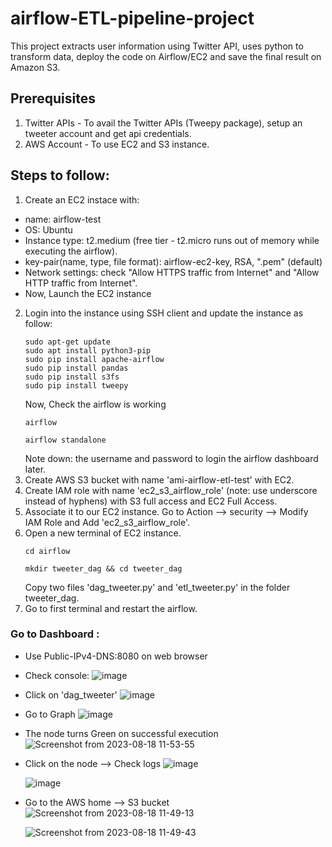 # airflow-ETL-pipeline-project
This project extracts user information using Twitter API, uses python to transform data, deploy the code on Airflow/EC2 and save the final result on Amazon S3.

## Prerequisites
1. Twitter APIs - To avail the Twitter APIs (Tweepy package), setup an tweeter account and get api credentials.
2. AWS Account - To use EC2 and S3 instance.

## Steps to follow:
1. Create an EC2 instace with:
  - name: airflow-test
  - OS: Ubuntu
  - Instance type: t2.medium (free tier - t2.micro runs out of memory while executing the airflow).  
  - key-pair(name, type, file format): airflow-ec2-key, RSA, ".pem" (default)
  - Network settings: check "Allow HTTPS traffic from Internet" and "Allow HTTP traffic from Internet".
  - Now, Launch the EC2 instance
2. Login into the instance using SSH client and update the instance as follow:
    ```
    sudo apt-get update
    sudo apt install python3-pip
    sudo pip install apache-airflow
    sudo pip install pandas 
    sudo pip install s3fs
    sudo pip install tweepy
    ```
    Now, Check the airflow is working
    ```
    airflow
    ```
    ```
    airflow standalone
    ```
    Note down: the username and password to login the airflow dashboard later.
3. Create AWS S3 bucket with name 'ami-airflow-etl-test' with EC2.
4. Create IAM role with name 'ec2_s3_airflow_role' (note: use underscore instead of hyphens) with S3 full access and EC2 Full Access.
5. Associate it to our EC2 instance. Go to Action --> security --> Modify IAM Role and Add 'ec2_s3_airflow_role'.
6. Open a new terminal of EC2 instance.
    ```
    cd airflow
    ```
    ```
    mkdir tweeter_dag && cd tweeter_dag
    ```
    Copy two files 'dag_tweeter.py' and 'etl_tweeter.py' in the folder tweeter_dag.
7. Go to first terminal and restart the airflow.


### Go to Dashboard :
* Use Public-IPv4-DNS:8080 on web browser
* Check console:
  ![image](https://github.com/amishah137/airflow-ETL-pipeline-project/assets/11003645/3f409ef0-e0bf-46c4-9937-bacf9f67381e)

* Click on 'dag_tweeter'
  ![image](https://github.com/amishah137/airflow-ETL-pipeline-project/assets/11003645/a921d599-2687-42db-944e-bfe53faaa023)

* Go to Graph
  ![image](https://github.com/amishah137/airflow-ETL-pipeline-project/assets/11003645/a7559cba-5a16-4b98-8a6c-8d7ffa17977f)

* The node turns Green on successful execution
  ![Screenshot from 2023-08-18 11-53-55](https://github.com/amishah137/airflow-ETL-pipeline-project/assets/11003645/7833f30f-31ab-49dc-9823-77b4d3aa0aa6)

* Click on the node --> Check logs
  ![image](https://github.com/amishah137/airflow-ETL-pipeline-project/assets/11003645/3acb2fee-85da-446f-bbda-d4164eb5720f)

  ![image](https://github.com/amishah137/airflow-ETL-pipeline-project/assets/11003645/88715a63-8545-4366-98f8-05dcd548d195)

* Go to the AWS home --> S3 bucket
  ![Screenshot from 2023-08-18 11-49-13](https://github.com/amishah137/airflow-ETL-pipeline-project/assets/11003645/9057315d-d140-4151-9877-fde102fdcb48)

  ![Screenshot from 2023-08-18 11-49-43](https://github.com/amishah137/airflow-ETL-pipeline-project/assets/11003645/008253eb-13da-48d3-8270-8de50b02925b)
